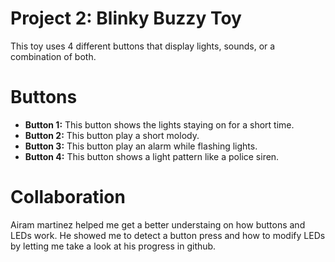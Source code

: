 # Project 2: Blinky Buzzy Toy

This toy uses 4 different buttons that display lights, sounds, or a
combination of both.

# Buttons

- **Button 1:** This button shows the lights staying on for a short time.
- **Button 2:** This button play a short molody.
- **Button 3:** This button play an alarm while flashing lights.
- **Button 4:** This button shows a light pattern like a police siren.

# Collaboration

Airam martinez helped me get a better understaing on how buttons and LEDs
work. He showed me to detect a button press and how to modify LEDs by letting
me take a look at his progress in github.

